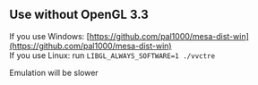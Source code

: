 ## Use without OpenGL 3.3

If you use Windows: [https://github.com/pal1000/mesa-dist-win](https://github.com/pal1000/mesa-dist-win)  
If you use Linux: run `LIBGL_ALWAYS_SOFTWARE=1 ./vvctre`

Emulation will be slower